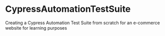 # CypressAutomationTestSuite
Creating a Cypress Automation Test Suite from scratch for an e-commerce website for learning purposes
